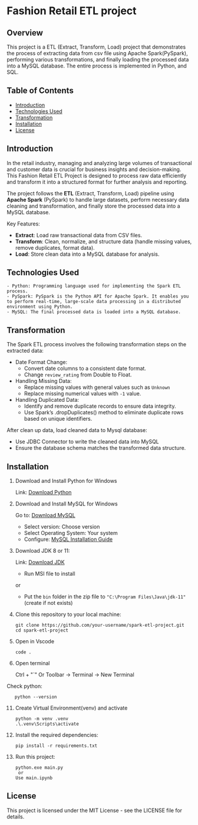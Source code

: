 # Fashion Retail ETL project

## Overview 
This project is a ETL (Extract, Transform, Load) project that demonstrates the process of extracting data from csv file using Apache Spark(PySpark), performing various transformations, and finally loading the processed data into a MySQL database. The entire process is implemented in Python, and SQL.

## Table of Contents
- [Introduction](#introduction)
- [Technologies Used](#technologies-used)
- [Transformation](#transformation)
- [Installation](#installation)
- [License](#license)

## Introduction  

In the retail industry, managing and analyzing large volumes of transactional and customer data is crucial for business insights and decision-making. This Fashion Retail ETL Project is designed to process raw data efficiently and transform it into a structured format for further analysis and reporting.

The project follows the **ETL** (Extract, Transform, Load) pipeline using **Apache Spark** (PySpark) to handle large datasets, perform necessary data cleaning and transformation, and finally store the processed data into a MySQL database.

Key Features:

- **Extract**: Load raw transactional data from CSV files.
- **Transform**: Clean, normalize, and structure data (handle missing values, remove duplicates, format data).
- **Load**: Store clean data into a MySQL database for analysis.

## Technologies Used  

    - Python: Programming language used for implementing the Spark ETL process.
    - PySpark: PySpark is the Python API for Apache Spark. It enables you to perform real-time, large-scale data processing in a distributed environment using Python.
    - MySQL: The final processed data is loaded into a MySQL database.

## Transformation  

The Spark ETL process involves the following transformation steps on the extracted data:

- Date Format Change:
     - Convert date columns to a consistent date format.
     - Change `review_rating` from Double to Float.
- Handling Missing Data:
     - Replace missing values with general values such as `Unknown`
     - Replace missing numerical values with `-1` value.
- Handling Duplicated Data:
     - Identify and remove duplicate records to ensure data integrity.
     - Use Spark’s .dropDuplicates() method to eliminate duplicate rows based on unique identifiers.

After clean up data, load cleaned data to Mysql database:

- Use JDBC Connector to write the cleaned data into MySQL
- Ensure the database schema matches the transformed data structure. 

## Installation  
1. Download and Install Python for Windows

   Link: [Download Python](https://www.python.org/downloads/)

2. Download and Install MySQL for Windows
   
   Go to: [Download MySQL](https://dev.mysql.com/downloads/installer/)  
   - Select version: Choose version  
   - Select Operating System: Your system  
   - Configure: [MySQL Installation Guide](https://www.geeksforgeeks.org/how-to-install-mysql-in-windows/)

4. Download JDK 8 or 11:  

   Link: [Download JDK](https://drive.google.com/drive/folders/1YiKNzQhiNOz_S_gCyjd_IbWwcAAnvqlx?usp=sharing)  
   - Run MSI file to install

   or
   
   - Put the `bin` folder in the zip file to `"C:\Program Files\Java\jdk-11"` (create if not exists)

6. Clone this repository to your local machine:
   
       git clone https://github.com/your-username/spark-etl-project.git
       cd spark-etl-project
   
8. Open in Vscode
   
       code .
   
10. Open terminal
   
       Ctrl + "`"
        Or
       Toolbar -> Terminal -> New Terminal
   
   Check python:
       
       python --version
       
11. Create Virtual Environment(venv) and activate
        
        python -m venv .venv
        .\.venv\Scripts\activate
   
12. Install the required dependencies:
        
        pip install -r requirements.txt
    
14. Run this project:

        python.exe main.py
         or
        Use main.ipynb

## License  

This project is licensed under the MIT License - see the LICENSE file for details.

